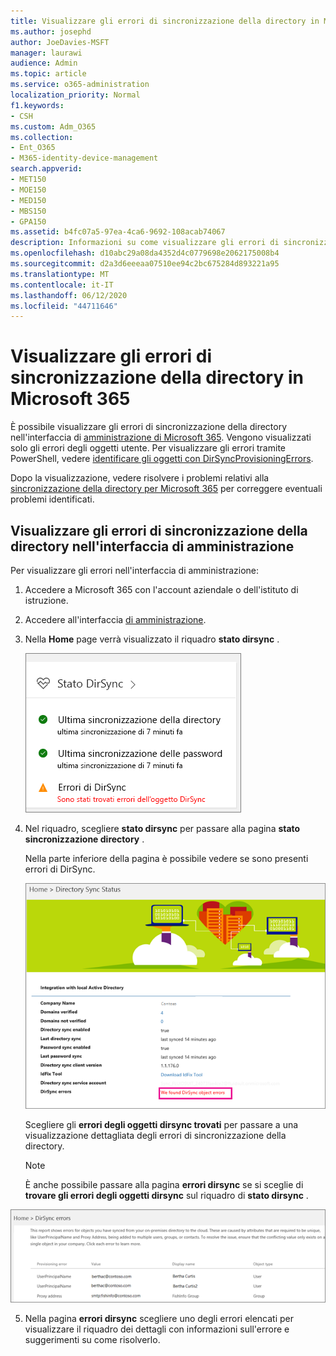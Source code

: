 ```yaml
---
title: Visualizzare gli errori di sincronizzazione della directory in Microsoft 365
ms.author: josephd
author: JoeDavies-MSFT
manager: laurawi
audience: Admin
ms.topic: article
ms.service: o365-administration
localization_priority: Normal
f1.keywords:
- CSH
ms.custom: Adm_O365
ms.collection:
- Ent_O365
- M365-identity-device-management
search.appverid:
- MET150
- MOE150
- MED150
- MBS150
- GPA150
ms.assetid: b4fc07a5-97ea-4ca6-9692-108acab74067
description: Informazioni su come visualizzare gli errori di sincronizzazione della directory nell'interfaccia di amministrazione di Microsoft 365.
ms.openlocfilehash: d10abc29a08da4352d4c0779698e2062175008b4
ms.sourcegitcommit: d2a3d6eeeaa07510ee94c2bc675284d893221a95
ms.translationtype: MT
ms.contentlocale: it-IT
ms.lasthandoff: 06/12/2020
ms.locfileid: "44711646"
---
```

# <a name="view-directory-synchronization-errors-in-microsoft-365"></a>Visualizzare gli errori di sincronizzazione della directory in Microsoft 365

È possibile visualizzare gli errori di sincronizzazione della directory nell'interfaccia di [amministrazione di Microsoft 365](https://admin.microsoft.com). Vengono visualizzati solo gli errori degli oggetti utente. Per visualizzare gli errori tramite PowerShell, vedere [identificare gli oggetti con DirSyncProvisioningErrors](https://docs.microsoft.com/azure/active-directory/hybrid/how-to-connect-syncservice-duplicate-attribute-resiliency).

Dopo la visualizzazione, vedere risolvere i problemi relativi alla [sincronizzazione della directory per Microsoft 365](fix-problems-with-directory-synchronization.md) per correggere eventuali problemi identificati.
  
## <a name="view-directory-synchronization-errors-in-the-admin-center"></a>Visualizzare gli errori di sincronizzazione della directory nell'interfaccia di amministrazione

Per visualizzare gli errori nell'interfaccia di amministrazione:
  
1. Accedere a Microsoft 365 con l'account aziendale o dell'istituto di istruzione. 
    
2. Accedere all'interfaccia [di amministrazione](https://support.office.com/article/758befc4-0888-4009-9f14-0d147402fd23).
    
3. Nella **Home** page verrà visualizzato il riquadro **stato dirsync** . 
    
    ![Riquadro Stato DirSync nell'anteprima dell'interfaccia di amministrazione](media/060006e9-de61-49d5-8979-e77cda198e71.png)
  
4. Nel riquadro, scegliere **stato dirsync** per passare alla pagina **stato sincronizzazione directory** . 
    
    Nella parte inferiore della pagina è possibile vedere se sono presenti errori di DirSync.
    
    ![Nella pagina stato sincronizzazione directory è possibile vedere se sono presenti errori degli oggetti DirSync](media/882094a3-80d3-4aae-b90b-78b27047974c.png)
  
    Scegliere gli **errori degli oggetti dirsync trovati** per passare a una visualizzazione dettagliata degli errori di sincronizzazione della directory. 
    
    > [!NOTE]
    > È anche possibile passare alla pagina **errori dirsync** se si sceglie di **trovare gli errori degli oggetti dirsync** sul riquadro di **stato dirsync** . 
  
![Pagina errori DirSync](media/a6e302d4-6be7-4e3a-b4b5-81c5a2c02952.png)
  
5. Nella pagina **errori dirsync** scegliere uno degli errori elencati per visualizzare il riquadro dei dettagli con informazioni sull'errore e suggerimenti su come risolverlo. 
